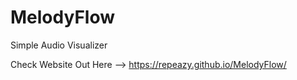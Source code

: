 # MelodyFlow

Simple Audio Visualizer

Check Website Out Here --> https://repeazy.github.io/MelodyFlow/
